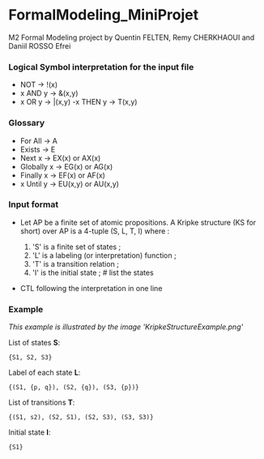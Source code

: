 # FormalModeling_MiniProjet

M2 Formal Modeling project by Quentin FELTEN, Remy CHERKHAOUI and Daniil ROSSO
Efrei

### Logical Symbol interpretation for the input file

- NOT → !(x)
- x AND y → &(x,y)
- x OR y → |(x,y)
-x THEN y → T(x,y)

### Glossary

- For All   → A
- Exists   → E
- Next x     → EX(x) or AX(x)
- Globally x → EG(x) or AG(x)
- Finally x  → EF(x) or AF(x)
- x Until y → EU(x,y) or AU(x,y)

### Input format

- Let AP be a finite set of atomic propositions. A Kripke structure (KS for short) over AP is a 4-tuple (S, L, T, I) where :

  1. 'S' is a finite set of states ;
  2. 'L' is a labeling (or interpretation) function ;
  3. 'T' is a transition relation ;
  4. 'I' is the initial state ; # list the states

- CTL following the interpretation in one line

### Example

_This example is illustrated by the image 'KripkeStructureExample.png'_

List of states **S**:

`{S1, S2, S3}`

Label of each state **L**:

`{(S1, {p, q}), (S2, {q}), (S3, {p})}`

List of transitions **T**:

`{(S1, s2), (S2, S1), (S2, S3), (S3, S3)}`

Initial state **I**:

`{S1}`
